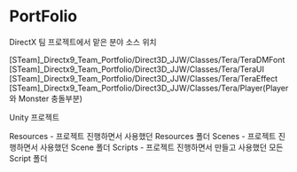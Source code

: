 # PortFolio

DirectX 팀 프로젝트에서 맡은 분야 소스 위치

[STeam]_Directx9_Team_Portfolio/Direct3D_JJW/Classes/Tera/TeraDMFont
[STeam]_Directx9_Team_Portfolio/Direct3D_JJW/Classes/Tera/TeraUI
[STeam]_Directx9_Team_Portfolio/Direct3D_JJW/Classes/Tera/TeraEffect
[STeam]_Directx9_Team_Portfolio/Direct3D_JJW/Classes/Tera/Player(Player와 Monster 충돌부분)

Unity 프로젝트

Resources - 프로젝트 진행하면서 사용했던 Resources 폴더
Scenes - 프로젝트 진행하면서 사용했던 Scene 폴더
Scripts - 프로젝트 진행하면서 만들고 사용했던 모든 Script 폴더
